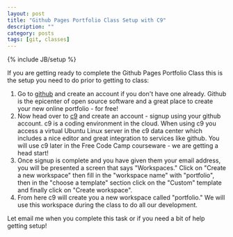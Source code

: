 ```yaml
---
layout: post
title: "Github Pages Portfolio Class Setup with C9"
description: ""
category: posts
tags: [git, classes]
---
```

{% include JB/setup %}

If you are getting ready to complete the Github Pages Portfolio Class this is the setup you need to do prior to getting to class:

1. Go to [github](https://github.com/) and create an account if you don't have one already. Github is the epicenter of open source software and a great place to create your new online portfolio - for free!
2. Now head over to [c9](https://c9.io) and create an account - signup using your github account. c9 is a coding environment in the cloud. When using c9 you access a virtual Ubuntu Linux server in the c9 data center which includes a nice editor and great integration to services like github. You will use c9 later in the Free Code Camp courseware - we are getting a head start!
3. Once signup is complete and you have given them your email address, you will be presented a screen that says "Workspaces." Click on "Create a new workspace" then fill in the "workspace name" with "portfolio", then in the "choose a template" section click on the "Custom" template and finally click on "Create workspace".
4. From here c9 will create you a new workspace called "portfolio." We will use this workspace during the class to do all our development. 

Let email me when you complete this task or if you need a bit of help getting setup!


